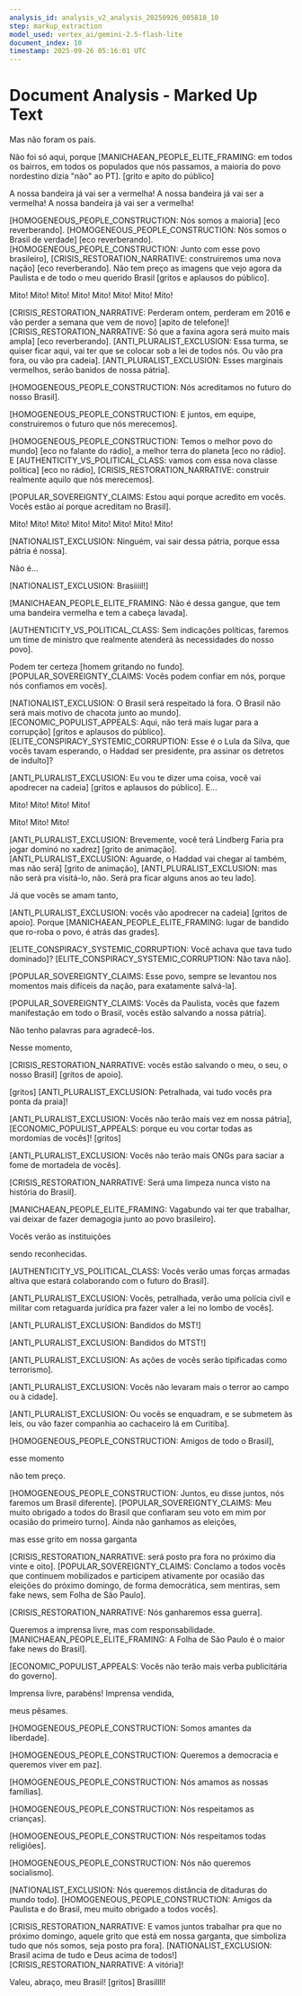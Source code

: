 ```yaml
---
analysis_id: analysis_v2_analysis_20250926_005818_10
step: markup_extraction
model_used: vertex_ai/gemini-2.5-flash-lite
document_index: 10
timestamp: 2025-09-26 05:16:01 UTC
---
```


# Document Analysis - Marked Up Text

Mas não foram os país.

Não foi só aqui, porque [MANICHAEAN_PEOPLE_ELITE_FRAMING: em todos os bairros, em todos os populados que nós passamos, a maioria do povo nordestino dizia "não" ao PT]. [grito e apito do público]

A nossa bandeira já vai ser a vermelha! A nossa bandeira já vai ser a vermelha! A nossa bandeira já vai ser a vermelha!

[HOMOGENEOUS_PEOPLE_CONSTRUCTION: Nós somos a maioria] [eco reverberando]. [HOMOGENEOUS_PEOPLE_CONSTRUCTION: Nós somos o Brasil de verdade] [eco reverberando]. [HOMOGENEOUS_PEOPLE_CONSTRUCTION: Junto com esse povo brasileiro], [CRISIS_RESTORATION_NARRATIVE: construiremos uma nova nação] [eco reverberando]. Não tem preço as imagens que vejo agora da Paulista e de todo o meu querido Brasil [gritos e aplausos do público].

Mito! Mito! Mito! Mito! Mito! Mito! Mito! Mito!

[CRISIS_RESTORATION_NARRATIVE: Perderam ontem, perderam em 2016 e vão perder a semana que vem de novo] [apito de telefone]! [CRISIS_RESTORATION_NARRATIVE: Só que a faxina agora será muito mais ampla] [eco reverberando]. [ANTI_PLURALIST_EXCLUSION: Essa turma, se quiser ficar aqui, vai ter que se colocar sob a lei de todos nós. Ou vão pra fora, ou vão pra cadeia]. [ANTI_PLURALIST_EXCLUSION: Esses marginais vermelhos, serão banidos de nossa pátria].

[HOMOGENEOUS_PEOPLE_CONSTRUCTION: Nós acreditamos no futuro do nosso Brasil].

[HOMOGENEOUS_PEOPLE_CONSTRUCTION: E juntos, em equipe, construiremos o futuro que nós merecemos].

[HOMOGENEOUS_PEOPLE_CONSTRUCTION: Temos o melhor povo do mundo] [eco no falante do rádio], a melhor terra do planeta [eco no rádio]. E [AUTHENTICITY_VS_POLITICAL_CLASS: vamos com essa nova classe política] [eco no rádio], [CRISIS_RESTORATION_NARRATIVE: construir realmente aquilo que nós merecemos].

[POPULAR_SOVEREIGNTY_CLAIMS: Estou aqui porque acredito em vocês. Vocês estão aí porque acreditam no Brasil].

Mito! Mito! Mito! Mito! Mito! Mito! Mito! Mito!

[NATIONALIST_EXCLUSION: Ninguém, vai sair dessa pátria, porque essa pátria é nossa].

Não é...

[NATIONALIST_EXCLUSION: Brasiiiil!]

[MANICHAEAN_PEOPLE_ELITE_FRAMING: Não é dessa gangue, que tem uma bandeira vermelha e tem a cabeça lavada].

[AUTHENTICITY_VS_POLITICAL_CLASS: Sem indicações políticas, faremos um time de ministro que realmente atenderá às necessidades do nosso povo].

Podem ter certeza [homem gritando no fundo]. [POPULAR_SOVEREIGNTY_CLAIMS: Vocês podem confiar em nós, porque nós confiamos em vocês].

[NATIONALIST_EXCLUSION: O Brasil será respeitado lá fora. O Brasil não será mais motivo de chacota junto ao mundo]. [ECONOMIC_POPULIST_APPEALS: Aqui, não terá mais lugar para a corrupção] [gritos e aplausos do público]. [ELITE_CONSPIRACY_SYSTEMIC_CORRUPTION: Esse é o Lula da Silva, que vocês tavam esperando, o Haddad ser presidente, pra assinar os detretos de indulto]?

[ANTI_PLURALIST_EXCLUSION: Eu vou te dizer uma coisa, você vai apodrecer na cadeia] [gritos e aplausos do público]. E...

Mito! Mito! Mito! Mito!

Mito! Mito! Mito!

[ANTI_PLURALIST_EXCLUSION: Brevemente, você terá Lindberg Faria pra jogar dominó no xadrez] [grito de animação]. [ANTI_PLURALIST_EXCLUSION: Aguarde, o Haddad vai chegar aí também, mas não será] [grito de animação], [ANTI_PLURALIST_EXCLUSION: mas não será pra visitá-lo, não. Será pra ficar alguns anos ao teu lado].

Já que vocês se amam tanto,

[ANTI_PLURALIST_EXCLUSION: vocês vão apodrecer na cadeia] [gritos de apoio]. Porque [MANICHAEAN_PEOPLE_ELITE_FRAMING: lugar de bandido que ro-roba o povo, é atrás das grades].

[ELITE_CONSPIRACY_SYSTEMIC_CORRUPTION: Você achava que tava tudo dominado]? [ELITE_CONSPIRACY_SYSTEMIC_CORRUPTION: Não tava não].

[POPULAR_SOVEREIGNTY_CLAIMS: Esse povo, sempre se levantou nos momentos mais difíceis da nação, para exatamente salvá-la].

[POPULAR_SOVEREIGNTY_CLAIMS: Vocês da Paulista, vocês que fazem manifestação em todo o Brasil, vocês estão salvando a nossa pátria].

Não tenho palavras para agradecê-los.

Nesse momento,

[CRISIS_RESTORATION_NARRATIVE: vocês estão salvando o meu, o seu, o nosso Brasil] [gritos de apoio].

[gritos] [ANTI_PLURALIST_EXCLUSION: Petralhada, vai tudo vocês pra ponta da praia]!

[ANTI_PLURALIST_EXCLUSION: Vocês não terão mais vez em nossa pátria], [ECONOMIC_POPULIST_APPEALS: porque eu vou cortar todas as mordomias de vocês]! [gritos]

[ANTI_PLURALIST_EXCLUSION: Vocês não terão mais ONGs para saciar a fome de mortadela de vocês].

[CRISIS_RESTORATION_NARRATIVE: Será uma limpeza nunca visto na história do Brasil].

[MANICHAEAN_PEOPLE_ELITE_FRAMING: Vagabundo vai ter que trabalhar, vai deixar de fazer demagogia junto ao povo brasileiro].

Vocês verão as instituições

sendo reconhecidas.

[AUTHENTICITY_VS_POLITICAL_CLASS: Vocês verão umas forças armadas altiva que estará colaborando com o futuro do Brasil].

[ANTI_PLURALIST_EXCLUSION: Vocês, petralhada, verão uma polícia civil e militar com retaguarda jurídica pra fazer valer a lei no lombo de vocês].

[ANTI_PLURALIST_EXCLUSION: Bandidos do MST!]

[ANTI_PLURALIST_EXCLUSION: Bandidos do MTST!]

[ANTI_PLURALIST_EXCLUSION: As ações de vocês serão tipificadas como terrorismo].

[ANTI_PLURALIST_EXCLUSION: Vocês não levaram mais o terror ao campo ou à cidade].

[ANTI_PLURALIST_EXCLUSION: Ou vocês se enquadram, e se submetem às leis, ou vão fazer companhia ao cachaceiro lá em Curitiba].

[HOMOGENEOUS_PEOPLE_CONSTRUCTION: Amigos de todo o Brasil],

esse momento

não tem preço.

[HOMOGENEOUS_PEOPLE_CONSTRUCTION: Juntos, eu disse juntos, nós faremos um Brasil diferente]. [POPULAR_SOVEREIGNTY_CLAIMS: Meu muito obrigado a todos do Brasil que confiaram seu voto em mim por ocasião do primeiro turno]. Ainda não ganhamos as eleições,

mas esse grito em nossa garganta

[CRISIS_RESTORATION_NARRATIVE: será posto pra fora no próximo dia vinte e oito]. [POPULAR_SOVEREIGNTY_CLAIMS: Conclamo a todos vocês que continuem mobilizados e participem ativamente por ocasião das eleições do próximo domingo, de forma democrática, sem mentiras, sem fake news, sem Folha de São Paulo].

[CRISIS_RESTORATION_NARRATIVE: Nós ganharemos essa guerra].

Queremos a imprensa livre, mas com responsabilidade. [MANICHAEAN_PEOPLE_ELITE_FRAMING: A Folha de São Paulo é o maior fake news do Brasil].

[ECONOMIC_POPULIST_APPEALS: Vocês não terão mais verba publicitária do governo].

Imprensa livre, parabéns! Imprensa vendida,

meus pêsames.

[HOMOGENEOUS_PEOPLE_CONSTRUCTION: Somos amantes da liberdade].

[HOMOGENEOUS_PEOPLE_CONSTRUCTION: Queremos a democracia e queremos viver em paz].

[HOMOGENEOUS_PEOPLE_CONSTRUCTION: Nós amamos as nossas famílias].

[HOMOGENEOUS_PEOPLE_CONSTRUCTION: Nós respeitamos as crianças].

[HOMOGENEOUS_PEOPLE_CONSTRUCTION: Nós respeitamos todas religiões].

[HOMOGENEOUS_PEOPLE_CONSTRUCTION: Nós não queremos socialismo].

[NATIONALIST_EXCLUSION: Nós queremos distância de ditaduras do mundo todo]. [HOMOGENEOUS_PEOPLE_CONSTRUCTION: Amigos da Paulista e do Brasil, meu muito obrigado a todos vocês].

[CRISIS_RESTORATION_NARRATIVE: E vamos juntos trabalhar pra que no próximo domingo, aquele grito que está em nossa garganta, que simboliza tudo que nós somos, seja posto pra fora]. [NATIONALIST_EXCLUSION: Brasil acima de tudo e Deus acima de todos!] [CRISIS_RESTORATION_NARRATIVE: A vitória]!

Valeu, abraço, meu Brasil! [gritos] Brasillll!
